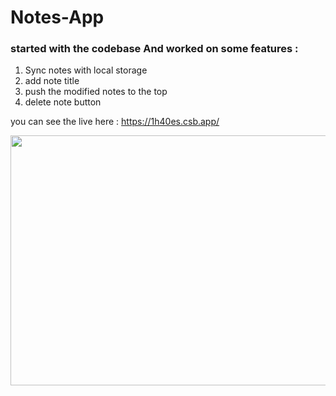 # Notes-App

### started with the codebase And worked on some  features  : 

1. Sync notes with local storage 
2. add note title
3. push the modified notes to the top 
4. delete note button

you can see the live here : https://1h40es.csb.app/


<img src = "https://user-images.githubusercontent.com/31719363/166115970-02a16b81-4b8f-4330-944b-43d92f6e28be.png" style = "width : 800px ; height : 400px"  />
